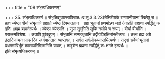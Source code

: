 +++
title = "08 संभृत्यधिकरणम्"

+++
35. संभृत्यधिकरणं ॥ संभृतिद्युव्याप्त्यपिचातः (ब्र.सू.3.3.23)तैत्तिरीयके राणायनीयानां खिलेषु च ॥ ब्रह्म ज्येष्ठा वीर्या संभृतानि ब्रह्माग्रे ज्येष्ठं दिवमाततान । ब्रह्म भूतानां प्रथमोऽथ जज्ञे तेनार्हति ब्रह्मणा स्पर्द्धितुं क इति ॥ब्रह्म ब्रह्मणेत्यर्थः । ज्येष्ठा ज्येष्ठानि । सुपां सुलुगिति लुकि नलोपे च रूपम् । वीर्या वीर्याणि । पराक्रमविशेषाः । अत्रापि पूर्ववद्रूपम् । संभृतानि सम्यक्धृतानि तद्वीर्यविहतिर्नास्तीत्यर्थः । तच्च ब्रह्म अग्रे इंद्रादिजन्मनः प्राक् दिवं स्वर्गमाततान व्याप्तवत् । सर्वदा सर्वलोकव्याप्तमित्यर्थः । तादृशं सर्वेषां भूतानां प्रथममाविर्भूतं कालापरिच्छिन्नमिति यावत् । तादृशेन ब्रह्मणा स्पर्द्धितुं कः क्षमते इत्यर्थः ॥   
इति संभृत्यधिकरणम् ॥